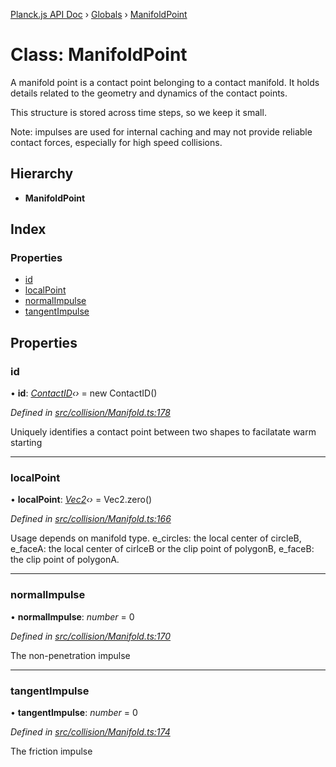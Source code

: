 [Planck.js API Doc](../README.md) › [Globals](../globals.md) › [ManifoldPoint](manifoldpoint.md)

# Class: ManifoldPoint

A manifold point is a contact point belonging to a contact manifold. It holds
details related to the geometry and dynamics of the contact points.

This structure is stored across time steps, so we keep it small.

Note: impulses are used for internal caching and may not provide reliable
contact forces, especially for high speed collisions.

## Hierarchy

* **ManifoldPoint**

## Index

### Properties

* [id](manifoldpoint.md#id)
* [localPoint](manifoldpoint.md#localpoint)
* [normalImpulse](manifoldpoint.md#normalimpulse)
* [tangentImpulse](manifoldpoint.md#tangentimpulse)

## Properties

###  id

• **id**: *[ContactID](contactid.md)‹›* = new ContactID()

*Defined in [src/collision/Manifold.ts:178](https://github.com/shakiba/planck.js/blob/1523746/src/collision/Manifold.ts#L178)*

Uniquely identifies a contact point between two shapes to facilatate warm starting

___

###  localPoint

• **localPoint**: *[Vec2](vec2.md)‹›* = Vec2.zero()

*Defined in [src/collision/Manifold.ts:166](https://github.com/shakiba/planck.js/blob/1523746/src/collision/Manifold.ts#L166)*

Usage depends on manifold type.
      e_circles: the local center of circleB,
      e_faceA: the local center of cirlceB or the clip point of polygonB,
      e_faceB: the clip point of polygonA.

___

###  normalImpulse

• **normalImpulse**: *number* = 0

*Defined in [src/collision/Manifold.ts:170](https://github.com/shakiba/planck.js/blob/1523746/src/collision/Manifold.ts#L170)*

The non-penetration impulse

___

###  tangentImpulse

• **tangentImpulse**: *number* = 0

*Defined in [src/collision/Manifold.ts:174](https://github.com/shakiba/planck.js/blob/1523746/src/collision/Manifold.ts#L174)*

The friction impulse
